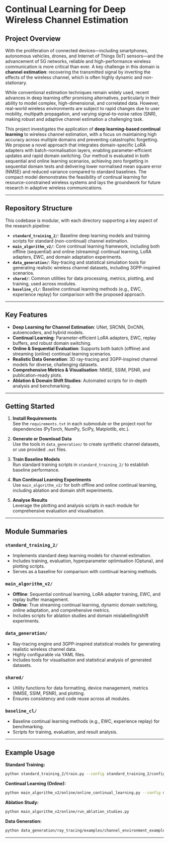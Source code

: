 # Continual Learning for Deep Wireless Channel Estimation

## Project Overview

With the proliferation of connected devices—including smartphones, autonomous vehicles, drones, and Internet of Things (IoT) sensors—and the advancement of 5G networks, reliable and high-performance wireless communication is more critical than ever. A key challenge in this domain is **channel estimation**: recovering the transmitted signal by inverting the effects of the wireless channel, which is often highly dynamic and non-stationary.

While conventional estimation techniques remain widely used, recent advances in deep learning offer promising alternatives, particularly in their ability to model complex, high-dimensional, and correlated data. However, real-world wireless environments are subject to rapid changes due to user mobility, multipath propagation, and varying signal-to-noise ratios (SNR), making robust and adaptive channel estimation a challenging task.

This project investigates the application of **deep learning-based continual learning** to wireless channel estimation, with a focus on maintaining high accuracy across multiple domains and preventing catastrophic forgetting. We propose a novel approach that integrates domain-specific LoRA adapters with batch-normalisation layers, enabling parameter-efficient updates and rapid domain switching. Our method is evaluated in both sequential and online learning scenarios, achieving zero forgetting in sequential domain tests and delivering lower normalised mean square error (NMSE) and reduced variance compared to standard baselines. The compact model demonstrates the feasibility of continual learning for resource-constrained wireless systems and lays the groundwork for future research in adaptive wireless communications.

---

## Repository Structure

This codebase is modular, with each directory supporting a key aspect of the research pipeline:

- **`standard_training_2/`**: Baseline deep learning models and training scripts for standard (non-continual) channel estimation.
- **`main_algorithm_v2/`**: Core continual learning framework, including both offline (sequential) and online (streaming) continual learning, LoRA adapters, EWC, and domain adaptation experiments.
- **`data_generation/`**: Ray-tracing and statistical simulation tools for generating realistic wireless channel datasets, including 3GPP-inspired scenarios.
- **`shared/`**: Common utilities for data processing, metrics, plotting, and training, used across modules.
- **`baseline_cl/`**: Baseline continual learning methods (e.g., EWC, experience replay) for comparison with the proposed approach.

---

## Key Features

- **Deep Learning for Channel Estimation**: UNet, SRCNN, DnCNN, autoencoders, and hybrid models.
- **Continual Learning**: Parameter-efficient LoRA adapters, EWC, replay buffers, and robust domain switching.
- **Online & Sequential Evaluation**: Supports both batch (offline) and streaming (online) continual learning scenarios.
- **Realistic Data Generation**: 3D ray-tracing and 3GPP-inspired channel models for diverse, challenging datasets.
- **Comprehensive Metrics & Visualisation**: NMSE, SSIM, PSNR, and publication-ready plots.
- **Ablation & Domain Shift Studies**: Automated scripts for in-depth analysis and benchmarking.

---

## Getting Started

1. **Install Requirements**  
   See the `requirements.txt` in each submodule or the project root for dependencies (PyTorch, NumPy, SciPy, Matplotlib, etc.).

2. **Generate or Download Data**  
   Use the tools in `data_generation/` to create synthetic channel datasets, or use provided `.mat` files.

3. **Train Baseline Models**  
   Run standard training scripts in `standard_training_2/` to establish baseline performance.

4. **Run Continual Learning Experiments**  
   Use `main_algorithm_v2/` for both offline and online continual learning, including ablation and domain shift experiments.

5. **Analyse Results**  
   Leverage the plotting and analysis scripts in each module for comprehensive evaluation and visualisation.

---

## Module Summaries

### `standard_training_2/`
- Implements standard deep learning models for channel estimation.
- Includes training, evaluation, hyperparameter optimisation (Optuna), and plotting scripts.
- Serves as a baseline for comparison with continual learning methods.

### `main_algorithm_v2/`
- **Offline**: Sequential continual learning, LoRA adapter training, EWC, and replay buffer management.
- **Online**: True streaming continual learning, dynamic domain switching, online adaptation, and comprehensive metrics.
- Includes scripts for ablation studies and domain mislabelling/shift experiments.

### `data_generation/`
- Ray-tracing engine and 3GPP-inspired statistical models for generating realistic wireless channel data.
- Highly configurable via YAML files.
- Includes tools for visualisation and statistical analysis of generated datasets.

### `shared/`
- Utility functions for data formatting, device management, metrics (NMSE, SSIM, PSNR), and plotting.
- Ensures consistency and code reuse across all modules.

### `baseline_cl/`
- Baseline continual learning methods (e.g., EWC, experience replay) for benchmarking.
- Scripts for training, evaluation, and result analysis.

---

## Example Usage

**Standard Training:**
```bash
python standard_training_2/train.py --config standard_training_2/config/dncnn_srcnn.yaml
```

**Continual Learning (Online):**
```bash
python main_algorithm_v2/online/online_continual_learning.py --config main_algorithm_v2/online/config/online_config.yaml
```

**Ablation Study:**
```bash
python main_algorithm_v2/online/run_ablation_studies.py
```

**Data Generation:**
```bash
python data_generation/ray_tracing/examples/channel_environment_example.py --config data_generation/config/dataset_a.yaml
```

---

